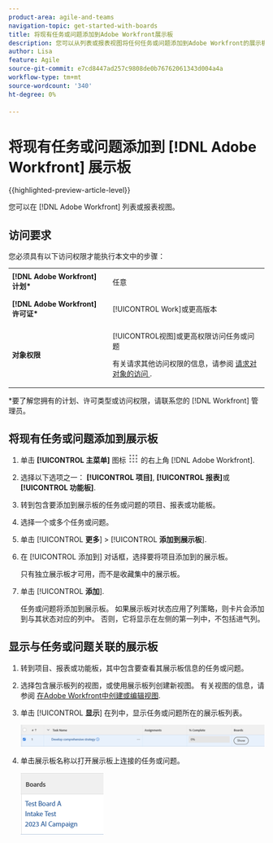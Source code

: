 ```yaml
---
product-area: agile-and-teams
navigation-topic: get-started-with-boards
title: 将现有任务或问题添加到Adobe Workfront展示板
description: 您可以从列表或报表视图将任何任务或问题添加到Adobe Workfront的展示板。
author: Lisa
feature: Agile
source-git-commit: e7cd8447ad257c9808de0b76762061343d004a4a
workflow-type: tm+mt
source-wordcount: '340'
ht-degree: 0%

---
```


# 将现有任务或问题添加到 [!DNL Adobe Workfront] 展示板

{{highlighted-preview-article-level}}

您可以在 [!DNL Adobe Workfront] 列表或报表视图。

## 访问要求

您必须具有以下访问权限才能执行本文中的步骤：

<table style="table-layout:auto">
 <col>
 <col>
 <tbody>
  <tr>
   <td role="rowheader"><strong>[!DNL Adobe Workfront] 计划*</strong></td>
   <td> <p>任意</p> </td>
  </tr>
  <tr>
   <td role="rowheader"><strong>[!DNL Adobe Workfront] 许可证*</strong></td>
   <td> <p>[!UICONTROL Work]或更高版本</p> </td>
  </tr>
  <tr>
   <td role="rowheader"><strong>对象权限</strong></td>
   <td> <p>[!UICONTROL视图]或更高权限访问任务或问题</p> <p>有关请求其他访问权限的信息，请参阅 <a href="/help/quicksilver/workfront-basics/grant-and-request-access-to-objects/request-access.md" class="MCXref xref">请求对对象的访问 </a>.</p> </td>
  </tr>
 </tbody>
</table>

&#42;要了解您拥有的计划、许可类型或访问权限，请联系您的 [!DNL Workfront] 管理员。

## 将现有任务或问题添加到展示板

1. 单击 **[!UICONTROL 主菜单]** 图标 ![](assets/main-menu-icon.png) 的右上角 [!DNL Adobe Workfront].
1. 选择以下选项之一： **[!UICONTROL 项目]**, **[!UICONTROL 报表]**&#x200B;或 **[!UICONTROL 功能板]**.
1. 转到包含要添加到展示板的任务或问题的项目、报表或功能板。
1. 选择一个或多个任务或问题。
1. 单击 [!UICONTROL **更多**] > [!UICONTROL **添加到展示板**].
1. 在 [!UICONTROL 添加到] 对话框，选择要将项目添加到的展示板。

   只有独立展示板才可用，而不是收藏集中的展示板。

1. 单击 [!UICONTROL **添加**].

   任务或问题将添加到展示板。 如果展示板对状态应用了列策略，则卡片会添加到与其状态对应的列中。 否则，它将显示在左侧的第一列中，不包括进气列。

## 显示与任务或问题关联的展示板

1. 转到项目、报表或功能板，其中包含要查看其展示板信息的任务或问题。
1. 选择包含展示板列的视图，或使用展示板列创建新视图。
有关视图的信息，请参阅 [在Adobe Workfront中创建或编辑视图](/help/quicksilver/reports-and-dashboards/reports/reporting-elements/create-edit-views.md).
1. 单击 [!UICONTROL **显示**] 在列中，显示任务或问题所在的展示板列表。

   ![在列中显示展示板](assets/show-boards-in-column.png)

1. 单击展示板名称以打开展示板上连接的任务或问题。

   ![选择展示板](assets/select-board-in-column.png)
